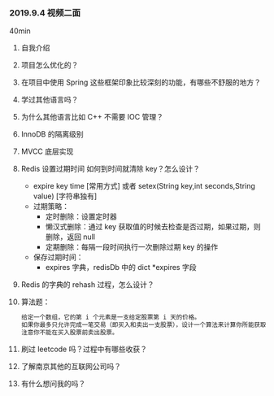 ### 2019.9.4 视频二面

40min 

1. 自我介绍

2. 项目怎么优化的？

3. 在项目中使用 Spring 这些框架印象比较深刻的功能，有哪些不舒服的地方？

4. 学过其他语言吗？

5. 为什么其他语言比如 C++ 不需要 IOC 管理？

6. InnoDB 的隔离级别

7. MVCC 底层实现

8. Redis 设置过期时间 如何到时间就清除 key？怎么设计？

   * expire key time [常用方式] 或者  setex(String key,int seconds,String value) [字符串独有]
   * 过期策略：
     * 定时删除：设置定时器
     * 懒汉式删除：通过 key 获取值的时候去检查是否过期，如果过期，则删除，返回 null
     * 定期删除：每隔一段时间执行一次删除过期 key 的操作 
   * 保存过期时间：
     * expires 字典，redisDb 中的 dict *expires 字段
9. Redis 的字典的 rehash 过程，怎么设计？

10. 算法题：

    ```java
    给定一个数组，它的第 i 个元素是一支给定股票第 i 天的价格。
    如果你最多只允许完成一笔交易（即买入和卖出一支股票），设计一个算法来计算你所能获取的最大利润。
    注意你不能在买入股票前卖出股票。
    ```

11. 刷过 leetcode 吗？过程中有哪些收获？

12. 了解南京其他的互联网公司吗？

13. 有什么想问我的吗？

